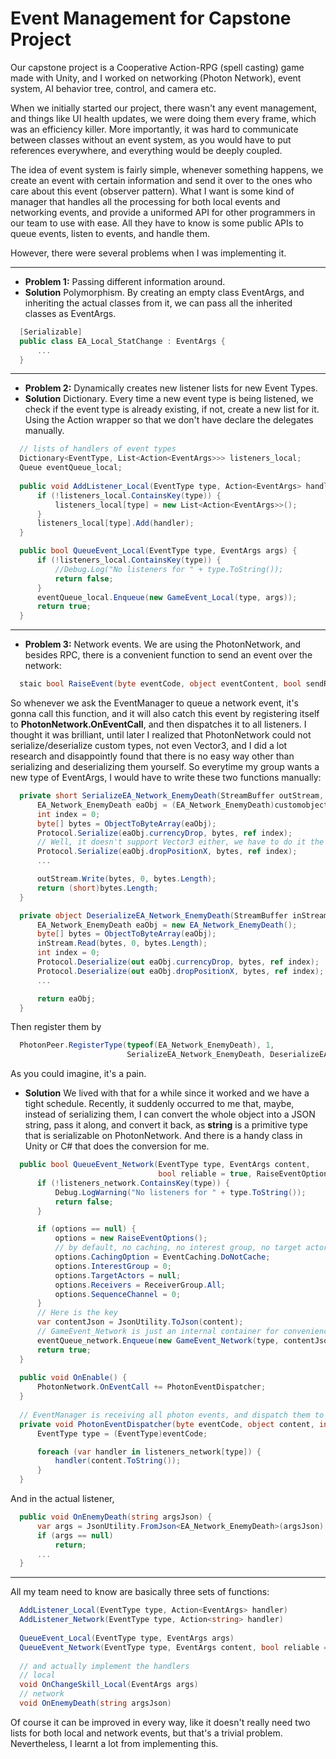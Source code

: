 # Event Management for Capstone Project

Our capstone project is a Cooperative Action-RPG (spell casting) game made with Unity, and I worked on networking (Photon Network), event system, AI behavior tree, control, and camera etc.

When we initially started our project, there wasn't any event management, and things like UI health updates, we were doing them every frame, which was an efficiency killer. More importantly, it was hard to communicate between classes without an event system, as you would have to put references everywhere, and everything would be deeply coupled.

The idea of event system is fairly simple, whenever something happens, we create an event with certain information and send it over to the ones who care about this event (observer pattern). What I want is some kind of manager that handles all the processing for both local events and networking events, and provide a uniformed API for other programmers in our team to use with ease. All they have to know is some public APIs to queue events, listen to events, and handle them.

However, there were several problems when I was implementing it.

********************************
* **Problem 1:** Passing different information around.
* **Solution** Polymorphism. By creating an empty class EventArgs, and inheriting the actual classes from it, we can pass all the inherited classes as EventArgs.
``` C#
  [Serializable]
  public class EA_Local_StatChange : EventArgs {
      ...
  }
```
********************************
* **Problem 2:** Dynamically creates new listener lists for new Event Types.
* **Solution** Dictionary. Every time a new event type is being listened, we check if the event type is already existing, if not, create a new list for it. Using the Action wrapper so that we don't have declare the delegates manually.
``` C#
  // lists of handlers of event types
  Dictionary<EventType, List<Action<EventArgs>>> listeners_local;
  Queue eventQueue_local;
  
  public void AddListener_Local(EventType type, Action<EventArgs> handler) {
      if (!listeners_local.ContainsKey(type)) {
          listeners_local[type] = new List<Action<EventArgs>>();
      }
      listeners_local[type].Add(handler);
  }

  public bool QueueEvent_Local(EventType type, EventArgs args) {
      if (!listeners_local.ContainsKey(type)) {
          //Debug.Log("No listeners for " + type.ToString());
          return false;
      }
      eventQueue_local.Enqueue(new GameEvent_Local(type, args));
      return true;
  }
```
********************************
* **Problem 3:** Network events. We are using the PhotonNetwork, and besides RPC, there is a convenient function to send an event over the network: 
``` C#
  staic bool RaiseEvent(byte eventCode, object eventContent, bool sendReliable, RaiseEventOptions options)
``` 
So whenever we ask the EventManager to queue a network event, it's gonna call this function, and it will also catch this event by registering itself to **PhotonNetwork.OnEventCall**, and then dispatches it to all listeners. I thought it was brilliant, until later I realized that PhotonNetwork could not serialize/deserialize custom types, not even Vector3, and I did a lot research and disappointly found that there is no easy way other than serializing and deserializing them yourself. So everytime my group wants a new type of EventArgs, I would have to write these two functions manually:
``` C#
  private short SerializeEA_Network_EnemyDeath(StreamBuffer outStream, object customobject) {
      EA_Network_EnemyDeath eaObj = (EA_Network_EnemyDeath)customobject;
      int index = 0;
      byte[] bytes = ObjectToByteArray(eaObj);
      Protocol.Serialize(eaObj.currencyDrop, bytes, ref index);
      // Well, it doesn't support Vector3 either, we have to do it the x,y,z way
      Protocol.Serialize(eaObj.dropPositionX, bytes, ref index);
      ...

      outStream.Write(bytes, 0, bytes.Length);
      return (short)bytes.Length;
  }

  private object DeserializeEA_Network_EnemyDeath(StreamBuffer inStream, short length) {
      EA_Network_EnemyDeath eaObj = new EA_Network_EnemyDeath();
      byte[] bytes = ObjectToByteArray(eaObj);
      inStream.Read(bytes, 0, bytes.Length);
      int index = 0;
      Protocol.Deserialize(out eaObj.currencyDrop, bytes, ref index);
      Protocol.Deserialize(out eaObj.dropPositionX, bytes, ref index);
      ...

      return eaObj;
  }
```
Then register them by
``` C#
  PhotonPeer.RegisterType(typeof(EA_Network_EnemyDeath), 1, 
                          SerializeEA_Network_EnemyDeath, DeserializeEA_Network_EnemyDeath);
```
As you could imagine, it's a pain.
* **Solution** We lived with that for a while since it worked and we have a tight schedule. Recently, it suddenly occurred to me that, maybe, instead of serializing them, I can convert the whole object into a JSON string, pass it along, and convert it back, as **string** is a primitive type that is serializable on PhotonNetwork. And there is a handy class in Unity or C# that does the conversion for me.
``` C#
  public bool QueueEvent_Network(EventType type, EventArgs content, 
                                 bool reliable = true, RaiseEventOptions options = null) {
      if (!listeners_network.ContainsKey(type)) {
          Debug.LogWarning("No listeners for " + type.ToString());
          return false;
      }

      if (options == null) {
          options = new RaiseEventOptions();
          // by default, no caching, no interest group, no target actors, no sequence channel, send to all
          options.CachingOption = EventCaching.DoNotCache;
          options.InterestGroup = 0;
          options.TargetActors = null;
          options.Receivers = ReceiverGroup.All;
          options.SequenceChannel = 0;
      }
      // Here is the key
      var contentJson = JsonUtility.ToJson(content);
      // GameEvent_Network is just an internal container for convenience
      eventQueue_network.Enqueue(new GameEvent_Network(type, contentJson, reliable, options));
      return true;
  }
  
  public void OnEnable() {
      PhotonNetwork.OnEventCall += PhotonEventDispatcher;
  }
  
  // EventManager is receiving all photon events, and dispatch them to the actual listeners
  private void PhotonEventDispatcher(byte eventCode, object content, int senderID) {
      EventType type = (EventType)eventCode;

      foreach (var handler in listeners_network[type]) {
          handler(content.ToString());
      }
  }
```
And in the actual listener,
``` C#
  public void OnEnemyDeath(string argsJson) {
      var args = JsonUtility.FromJson<EA_Network_EnemyDeath>(argsJson);
      if (args == null)
          return;
      ...
  }
```
********************************
All my team need to know are basically three sets of functions:
``` C#
  AddListener_Local(EventType type, Action<EventArgs> handler)
  AddListener_Network(EventType type, Action<string> handler)
  
  QueueEvent_Local(EventType type, EventArgs args)
  QueueEvent_Network(EventType type, EventArgs content, bool reliable = true, RaiseEventOptions options = null)
  
  // and actually implement the handlers
  // local
  void OnChangeSkill_Local(EventArgs args)
  // network
  void OnEnemyDeath(string argsJson)
```
Of course it can be improved in every way, like it doesn't really need two lists for both local and network events, but that's a trivial problem. Nevertheless, I learnt a lot from implementing this.

